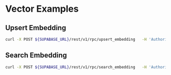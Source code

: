 # Vector Examples

## Upsert Embedding
```bash
curl -X POST ${SUPABASE_URL}/rest/v1/rpc/upsert_embedding   -H 'Authorization: Bearer ${SUPABASE_SERVICE_ROLE}'   -H 'Content-Type: application/json'   -d '{"entity_id":123,"embedding":[0.1,0.2,...],"metadata":{"source":"test"}}'
```

## Search Embedding
```bash
curl -X POST ${SUPABASE_URL}/rest/v1/rpc/search_embedding   -H 'Authorization: Bearer ${SUPABASE_SERVICE_ROLE}'   -H 'Content-Type: application/json'   -d '{"embedding":[0.1,0.2,...],"limit":5}'
```

